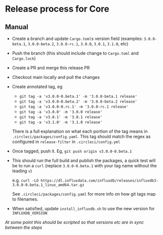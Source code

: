 # Release process for Core

## Manual

- Create a branch and update `Cargo.toml`s version field (examples: `3.0.0-beta.1`, `3.0.0-beta.2`, `3.0.0-rc.1`, `3.0.0`, `3.0.1`, `3.1.0`, etc)
- Push the branch (this should include change to `Cargo.toml` and `Cargo.lock`)
- Create a PR and merge this release PR
- Checkout main locally and pull the changes
- Create annotated tag, eg
    - `git tag -a 'v3.0.0-0.beta.1' -m '3.0.0-beta.1 release'`
    - `git tag -a 'v3.0.0-0.beta.2' -m '3.0.0-beta.2 release'`
    - `git tag -a 'v3.0.0-0.rc.1' -m '3.0.0-rc.1 release'`
    - `git tag -a 'v3.0.0' -m '3.0.0 release'`
    - `git tag -a 'v3.0.1' -m '3.0.1 release'`
    - `git tag -a 'v3.1.0' -m '3.1.0 release'`

  There is a full explanation on what each portion of the tag means in `.circleci/packages/config.yaml`. This tag should match the regex as configured in `release-filter` in `.circleci/config.yml`
- Once tagged, push it. Eg, `git push origin v3.0.0-0.beta.1`
- This should run the full build and publish the packages, a quick test will be to run a `curl` (replace `3.0.0-0.beta.1` with your tag name without the leading `v`)

  e.g. `curl -LO https://dl.influxdata.com/influxdb/releases/influxdb3-3.0.0-0.beta.1_linux_amd64.tar.gz`

  See `.circleci/packages/config.yaml` for more info on how git tags map to filenames.

- When satisfied, update `install_influxdb.sh` to use the new version for `INFLUXDB_VERSION`

_At some point this should be scripted so that versions etc are in sync between the steps_
